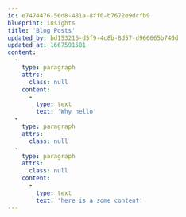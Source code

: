 ```yaml
---
id: e7474476-56d8-481a-8ff0-b7672e9dcfb9
blueprint: insights
title: 'Blog Posts'
updated_by: bd153216-d5f9-4c8b-8d57-d966665b740d
updated_at: 1667591581
content:
  -
    type: paragraph
    attrs:
      class: null
    content:
      -
        type: text
        text: 'Why hello'
  -
    type: paragraph
    attrs:
      class: null
  -
    type: paragraph
    attrs:
      class: null
    content:
      -
        type: text
        text: 'here is a some content'
---
```


